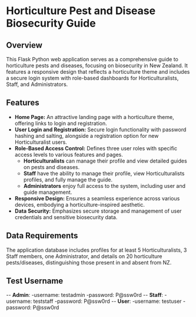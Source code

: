 # Horticulture Pest and Disease Biosecurity Guide

## Overview
This Flask Python web application serves as a comprehensive guide to horticulture pests and diseases, focusing on biosecurity in New Zealand. It features a responsive design that reflects a horticulture theme and includes a secure login system with role-based dashboards for Horticulturalists, Staff, and Administrators. 

## Features
- **Home Page:** An attractive landing page with a horticulture theme, offering links to login and registration.
- **User Login and Registration:** Secure login functionality with password hashing and salting, alongside a registration option for new Horticulturalist users.
- **Role-Based Access Control:** Defines three user roles with specific access levels to various features and pages.
  - **Horticulturalists** can manage their profile and view detailed guides on pests and diseases.
  - **Staff** have the ability to manage their profile, view Horticulturalists profiles, and fully manage the guide.
  - **Administrators** enjoy full access to the system, including user and guide management.
- **Responsive Design:** Ensures a seamless experience across various devices, embodying a horticulture-inspired aesthetic.
- **Data Security:** Emphasizes secure storage and management of user credentials and sensitive biosecurity data.

## Data Requirements
The application database includes profiles for at least 5 Horticulturalists, 3 Staff members, one Administrator, and details on 20 horticulture pests/diseases, distinguishing those present in and absent from NZ.

## Test Username 

-- **Admin**: 
	-username: testadmin 
	-password: P@ssw0rd
-- **Staff**:
	-username: teststaff 
	-password: P@ssw0rd
-- **User**:
	-username: testuser 
	-password: P@ssw0rd


